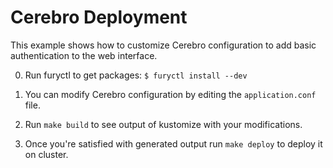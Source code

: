 # Cerebro Deployment

This example shows how to customize Cerebro configuration to add basic
authentication to the web interface.

0. Run furyctl to get packages: `$ furyctl install --dev`

1. You can modify Cerebro configuration by editing the `application.conf` file.

2. Run `make build` to see output of kustomize with your modifications.

3. Once you're satisfied with generated output run `make deploy` to deploy it on cluster.
